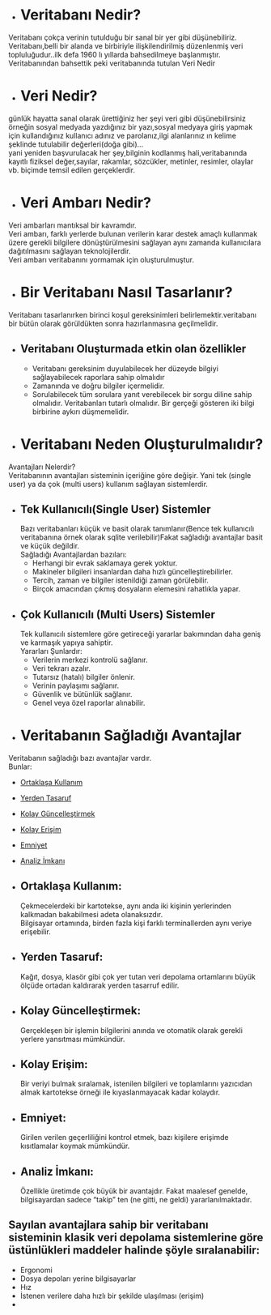 - # Veritabanı Nedir?

Veritabanı çokça verinin tutulduğu bir sanal bir yer gibi düşünebiliriz.  
Veritabanı,belli bir alanda ve birbiriyle ilişkilendirilmiş düzenlenmiş veri topluluğudur..ilk defa 1960 lı yıllarda bahsedilmeye başlanmıştır.  
Veritabanından bahsettik peki veritabanında tutulan Veri Nedir  
- # Veri Nedir?
günlük hayatta sanal olarak ürettiğiniz her şeyi veri gibi düşünebilirsiniz örneğin sosyal medyada yazdığınız bir yazı,sosyal medyaya giriş yapmak için kullandığınız kullanıcı adınız ve parolanız,ilgi alanlarınız ın kelime şeklinde tutulabilir değerleri(doğa gibi)...  
yani yeniden başvurulacak her şey,bilginin kodlanmış hali,veritabanında kayıtlı fiziksel değer,sayılar, rakamlar, sözcükler, metinler, resimler, olaylar vb. biçimde temsil edilen gerçeklerdir.
- # Veri Ambarı Nedir?
Veri ambarları mantıksal bir kavramdır.  
Veri ambarı, farklı yerlerde bulunan verilerin karar destek amaçlı kullanmak üzere gerekli bilgilere dönüştürülmesini sağlayan aynı zamanda kullanıcılara dağıtılmasını sağlayan teknolojilerdir.  
Veri ambarı veritabanını yormamak için oluşturulmuştur.

- # Bir Veritabanı Nasıl Tasarlanır?
Veritabanı tasarlanırken birinci koşul gereksinimleri belirlemektir.veritabanı bir bütün olarak görüldükten sonra hazırlanmasına geçilmelidir. 
  - ## Veritabanı Oluşturmada etkin olan özellikler
    - Veritabanı gereksinim duyulabilecek her düzeyde bilgiyi sağlayabilecek raporlara sahip olmalıdır
    - Zamanında ve doğru bilgiler içermelidir. 
    - Sorulabilecek tüm sorulara yanıt verebilecek bir sorgu diline sahip olmalıdır. Veritabanları tutarlı olmalıdır. Bir gerçeği gösteren iki bilgi birbirine aykırı düşmemelidir.
- # Veritabanı Neden Oluşturulmalıdır?
Avantajları Nelerdir?  
Veritabanının avantajları sisteminin içeriğine göre değişir. Yani tek (single user) ya da çok (multi users) kullanım sağlayan sistemlerdir.
  - ## Tek Kullanıcılı(Single User) Sistemler
    Bazı veritabanları küçük ve basit olarak tanımlanır(Bence tek kullanıcılı veritabanına örnek olarak sqlite verilebilir)Fakat sağladığı avantajlar basit ve küçük değildir.  
    Sağladığı Avantajlardan bazıları:
      - Herhangi bir evrak saklamaya gerek yoktur.
      - Makineler bilgileri insanlardan daha hızlı güncelleştirebilirler.
      - Tercih, zaman ve bilgiler istenildiği zaman görülebilir.
      - Birçok amacından çıkmış dosyaların elemesini rahatlıkla yapar.
  - ## Çok Kullanıcılı (Multi Users) Sistemler
    Tek kullanıcılı sistemlere  göre getireceği yararlar bakımından daha geniş ve karmaşık yapıya sahiptir.  
    Yararları Şunlardır:
      - Verilerin merkezi kontrolü sağlanır.
      - Veri tekrarı azalır.
      - Tutarsız (hatalı) bilgiler önlenir.
      - Verinin paylaşımı sağlanır.
      - Güvenlik ve bütünlük sağlanır.
      - Genel veya özel raporlar alınabilir.
- # Veritabanın Sağladığı Avantajlar
Veritabanın sağladığı bazı avantajlar vardır.  
Bunlar:
  - [Ortaklaşa Kullanım](https://github.com/fatihemregit/1.sinif_donem2_ders_notlari/blob/veritabani1/bolum1.md#ortakla%C5%9Fa-kullan%C4%B1m)
  - [Yerden Tasaruf](https://github.com/fatihemregit/1.sinif_donem2_ders_notlari/blob/veritabani1/bolum1.md#yerden-tasaruf)
  - [Kolay Güncelleştirmek](https://github.com/fatihemregit/1.sinif_donem2_ders_notlari/blob/veritabani1/bolum1.md#kolay-g%C3%BCncelle%C5%9Ftirmek)
  - [Kolay Erişim](https://github.com/fatihemregit/1.sinif_donem2_ders_notlari/blob/veritabani1/bolum1.md#kolay-eri%C5%9Fim)
  - [Emniyet](https://github.com/fatihemregit/1.sinif_donem2_ders_notlari/blob/veritabani1/bolum1.md#emniyet)
  - [Analiz İmkanı](https://github.com/fatihemregit/1.sinif_donem2_ders_notlari/blob/veritabani1/bolum1.md#analiz-i%CC%87mkan%C4%B1)





  - ## Ortaklaşa Kullanım:
    Çekmecelerdeki bir kartotekse, aynı anda iki kişinin yerlerinden kalkmadan bakabilmesi adeta olanaksızdır.  
Bilgisayar ortamında, birden fazla kişi  farklı terminallerden aynı veriye erişebilir.
  - ## Yerden Tasaruf:
    Kağıt, dosya, klasör gibi çok yer tutan veri depolama ortamlarını büyük ölçüde ortadan kaldırarak yerden tasarruf edilir.
  - ## Kolay Güncelleştirmek:
    Gerçekleşen  bir işlemin bilgilerini anında ve otomatik olarak gerekli yerlere yansıtması mümkündür.
  - ## Kolay Erişim:
    Bir veriyi bulmak sıralamak, istenilen bilgileri ve toplamlarını yazıcıdan almak kartotekse örneği ile kıyaslanmayacak kadar kolaydır.
  - ## Emniyet:
    Girilen verilen geçerliliğini kontrol etmek, bazı kişilere erişimde kısıtlamalar koymak mümkündür.
  - ## Analiz İmkanı:
    Özellikle üretimde çok büyük bir avantajdır. Fakat maalesef genelde, bilgisayardan sadece  “takip” ten (ne gitti, ne geldi) yararlanılmaktadır.
## Sayılan avantajlara sahip bir veritabanı sisteminin klasik veri depolama sistemlerine göre üstünlükleri maddeler halinde şöyle sıralanabilir:
  - Ergonomi
  - Dosya depoları yerine bilgisayarlar
  - Hız
  - İstenen verilere daha hızlı bir şekilde ulaşılması (erişim)
  - 


